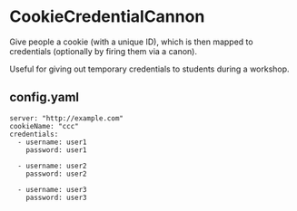 # CookieCredentialCannon

Give people a cookie (with a unique ID), which is then mapped to credentials (optionally by firing them via a canon).

Useful for giving out temporary credentials to students during a workshop.

## config.yaml

```
server: "http://example.com"
cookieName: "ccc"
credentials:
  - username: user1
    password: user1

  - username: user2
    password: user2

  - username: user3
    password: user3
```
